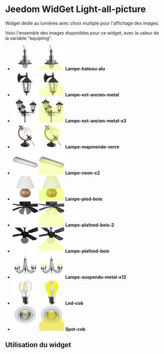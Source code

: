 # Jeedom WidGet Light-all-picture

Widget dédié au lumières avec choix multiple pour l'affichage des images.  

Voici l'ensemble des images disponibles pour ce widget, avec la valeur de la variable "equipImg".  
  * ![Lampe bateau](cmd.action.other.Light-all-picture/Lampe-bateau-alu_NOK.png) ![Lampe bateau](cmd.action.other.Light-all-picture/Lampe-bateau-alu_OK.png) **Lampe-bateau-alu**
  * ![Lampe exterieur ancien](cmd.action.other.Light-all-picture/Lampe-ext-ancien-metal_NOK.png) ![Lampe exterieur ancien](cmd.action.other.Light-all-picture/Lampe-ext-ancien-metal_OK.png) **Lampe-ext-ancien-metal**
  * ![Lampe exterieur ancien x3](cmd.action.other.Light-all-picture/Lampe-ext-ancien-metal-x3_NOK.png) ![Lampe exterieur ancien x3](cmd.action.other.Light-all-picture/Lampe-ext-ancien-metal-x3_OK.png) **Lampe-ext-ancien-metal-x3**
  * ![Lampe mapmode](cmd.action.other.Light-all-picture/Lampe-mapmonde-verre_NOK.png) ![Lampe mapmode](cmd.action.other.Light-all-picture/Lampe-mapmonde-verre_OK.png) **Lampe-mapmonde-verre**
  * ![Lampe neon x2](cmd.action.other.Light-all-picture/Lampe-neon-x2_NOK.png) ![Lampe neon x2](cmd.action.other.Light-all-picture/Lampe-neon-x2_OK.png) **Lampe-neon-x2**
  * ![Lampe pied bois](cmd.action.other.Light-all-picture/Lampe-pied-bois_NOK.png) ![Lampe pied bois](cmd.action.other.Light-all-picture/Lampe-pied-bois_OK.png) **Lampe-pied-bois**
  * ![Lampe plafond bois 2](cmd.action.other.Light-all-picture/Lampe-plafond-bois-2_NOK.png) ![Lampe plafond bois 2](cmd.action.other.Light-all-picture/Lampe-plafond-bois-2_OK.png) **Lampe-plafond-bois-2**
  * ![Lampe plafond bois](cmd.action.other.Light-all-picture/Lampe-plafond-bois_NOK.png) ![Lampe plafond bois](cmd.action.other.Light-all-picture/Lampe-plafond-bois_OK.png) **Lampe-plafond-bois**
  * ![Lampe suspendu metal x12](cmd.action.other.Light-all-picture/Lampe-suspendu-metal-x12_NOK.png) ![Lampe suspendu metal x12](cmd.action.other.Light-all-picture/Lampe-suspendu-metal-x12_OK.png) **Lampe-suspendu-metal-x12**
  * ![Lampe cob](cmd.action.other.Light-all-picture/Led-cob_NOK.png) ![Lampe cob](cmd.action.other.Light-all-picture/Led-cob_OK.png) **Led-cob**
  * ![Lampe spot cob](cmd.action.other.Light-all-picture/Spot-cob_NOK.png) ![Lampe spot cob](cmd.action.other.Light-all-picture/Spot-cob_OK.png) **Spot-cob**  
  
## Utilisation du widget